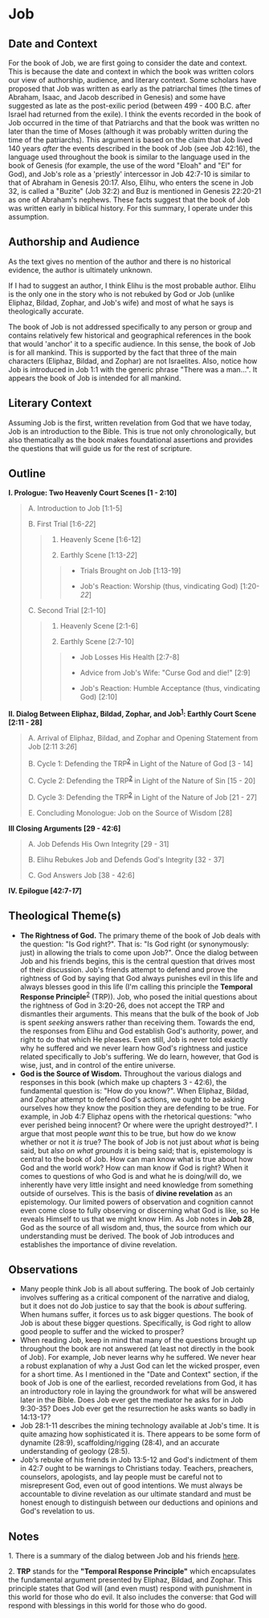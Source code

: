 # Job

## Date and Context
For the book of Job, we are first going to consider the date and context. This is because the date and context in which the book was written colors our view of authorship, audience, and literary context. Some scholars have proposed that Job was written as early as the patriarchal times (the times of Abraham, Isaac, and Jacob described in Genesis) and some have suggested as late as the post-exilic period (between 499 - 400 B.C. after Israel had returned from the exile). I think the events recorded in the book of Job occurred in the time of that Patriarchs and that the book was written no later than the time of Moses (although it was probably written during the time of the patriarchs). This argument is based on the claim that Job lived 140 years *after* the events described in the book of Job (see Job 42:16), the language used throughout the book is similar to the language used in the book of Genesis (for example, the use of the word "Eloah" and "El" for God), and Job's role as a 'priestly' intercessor in Job 42:7-10 is similar to that of Abraham in Genesis 20:17. Also, Elihu, who enters the scene in Job 32, is called a "Buzite" (Job 32:2) and Buz is mentioned in Genesis 22:20-21 as one of Abraham's nephews. These facts suggest that the book of Job was written early in biblical history. For this summary, I operate under this assumption.

## Authorship and Audience
As the text gives no mention of the author and there is no historical evidence, the author is ultimately unknown.

If I had to suggest an author, I think Elihu is the most probable author. Elihu is the only one in the story who is not rebuked by God or Job (unlike Eliphaz, Bildad, Zophar, and Job's wife) and most of what he says is theologically accurate.

The book of Job is not addressed specifically to any person or group and contains relatively few historical and geographical references in the book that would 'anchor' it to a specific audience. In this sense, the book of Job is for all mankind. This is supported by the fact that three of the main characters (Eliphaz, Bildad, and Zophar) are not Israelites. Also, notice how Job is introduced in Job 1:1 with the generic phrase "There was a man...". It appears the book of Job is intended for all mankind.

## Literary Context
Assuming Job is the first, written revelation from God that we have today, Job is an introduction to the Bible. This is true not only chronologically, but also thematically as the book makes foundational assertions and provides the questions that will guide us for the rest of scripture.

## Outline
**I. Prologue: Two Heavenly Court Scenes  [1 - 2:10]**

  > A. Introduction to Job  [1:1-5]
  > 
  > B. First Trial  [1:6-*22*]
  > 
  > > 1. Heavenly Scene  [1:6-12]
  > > 
  > > 2. Earthly Scene  [1:13-*22*]
  > > 
  > > > - Trials Brought on Job [1:13-19]
  > > > 
  > > > - Job's Reaction: Worship (thus, vindicating God) [1:20-*22*]
  > 
  > C. Second Trial  [2:1-10]
  > 
  > > 1. Heavenly Scene  [2:1-6]
  > > 
  > > 2. Earthly Scene  [2:7-10]
  > > 
  > > > - Job Losses His Health [2:7-8]
  > > > 
  > > > - Advice from Job's Wife: "Curse God and die!" [2:9]
  > > > 
  > > > - Job's Reaction: Humble Acceptance (thus, vindicating God) [2:10]

**II. Dialog Between Eliphaz, Bildad, Zophar, and Job<sup>[1](#footnote1)</sup>: Earthly Court Scene  [2:11 - 28]**

  > A. Arrival of Eliphaz, Bildad, and Zophar and Opening Statement from Job [2:11 3:*26*]
  > 
  > B. Cycle 1: Defending the TRP<sup>[2](#footnote2)</sup> in Light of the Nature of God  [3 - 14]
  > 
  > C. Cycle 2: Defending the TRP<sup>[2](#footnote2)</sup> in Light of the Nature of Sin  [15 - 20]
  > 
  > D. Cycle 3: Defending the TRP<sup>[2](#footnote2)</sup> in Light of the Nature of Job  [21 - 27]
  > 
  > E. Concluding Monologue: Job on the Source of Wisdom  [28]

**III Closing Arguments  [29 - 42:6]**

  > A. Job Defends His Own Integrity  [29 - 31]
  > 
  > B. Elihu Rebukes Job and Defends God's Integrity  [32 - 37]
  > 
  > C. God Answers Job  [38 - 42:6]

**IV. Epilogue  [42:7-*17*]**

## Theological Theme(s)
- **The Rightness of God.** The primary theme of the book of Job deals with the question: "Is God right?". That is: "Is God right (or synonymously: just) in allowing the trials to come upon Job?". Once the dialog between Job and his friends begins, this is the central question that drives most of their discussion. Job's friends attempt to defend and prove the rightness of God by saying that God always punishes evil in this life and always blesses good in this life (I'm calling this principle the **Temporal Response Principle**<sup>[2](#footnote2)</sup> (TRP)). Job, who posed the initial questions about the rightness of God in 3:20-26, does not accept the TRP and dismantles their arguments. This means that the bulk of the book of Job is spent *seeking* answers rather than receiving them. Towards the end, the responses from Elihu and God establish God's authority, power, and right to do that which He pleases. Even still, Job is never told exactly why he suffered and we never learn how God's rightness and justice related specifically to Job's suffering. We do learn, however, that God is wise, just, and in control of the entire universe.
- **God is the Source of Wisdom.** Throughout the various dialogs and responses in this book (which make up chapters 3 - 42:6), the fundamental question is: "How do you know?". When Eliphaz, Bildad, and Zophar attempt to defend God's actions, we ought to be asking ourselves how they know the position they are defending to be true. For example, in Job 4:7 Eliphaz opens with the rhetorical questions: "who ever perished being innocent? Or where were the upright destroyed?". I argue that most people *want* this to be true, but how do we know whether or not it *is* true? The book of Job is not just about *what* is being said, but also *on what grounds* it is being said; that is, epistemology is central to the book of Job. How can man know what is true about how God and the world work? How can man know if God is right? When it comes to questions of who God is and what he is doing/will do, we inherently have very little insight and need knowledge from something outside of ourselves. This is the basis of **divine revelation** as an epistemology. Our limited powers of observation and cognition cannot even come close to fully observing or discerning what God is like, so He reveals Himself to us that we might know Him. As Job notes in **Job 28**, God as the source of all wisdom and, thus, the source from which our understanding must be derived. The book of Job introduces and establishes the importance of divine revelation.

## Observations
- Many people think Job is all about suffering. The book of Job certainly involves suffering as a critical component of the narrative and dialog, but it does not do Job justice to say that the book is *about* suffering. When humans suffer, it forces us to ask bigger questions. The book of Job is about these bigger questions. Specifically, is God right to allow good people to suffer and the wicked to prosper?
- When reading Job, keep in mind that many of the questions brought up throughout the book are not answered (at least not directly in the book of Job). For example, Job never learns why he suffered. We never hear a robust explanation of why a Just God can let the wicked prosper, even for a short time. As I mentioned in the "Date and Context" section, if the book of Job is one of the earliest, recorded revelations from God, it has an introductory role in laying the groundwork for what will be answered later in the Bible. Does Job ever get the mediator he asks for in Job 9:30-35? Does Job ever get the resurrection he asks wants so badly in 14:13-17?
- Job 28:1-11 describes the mining technology available at Job's time. It is quite amazing how sophisticated it is. There appears to be some form of dynamite (28:9), scaffolding/rigging (28:4), and an accurate understanding of geology (28:5).
- Job's rebuke of his friends in Job 13:5-12 and God's indictment of them in 42:7 ought to be warnings to Christians today. Teachers, preachers, counselors, apologists, and lay people must be careful not to misrepresent God, even out of good intentions. We must always be accountable to divine revelation as our ultimate standard and must be honest enough to distinguish between our deductions and opinions and God's revelation to us.

## Notes

<a id="footnote1">1. </a>There is a summary of the dialog between Job and his friends [here](job_summary.html).

<a id="footnote2">2. </a>**TRP** stands for the **"Temporal Response Principle"** which encapsulates the fundamental argument presented by Eliphaz, Bildad, and Zophar. This principle states that God will (and even must) respond with punishment in this world for those who do evil. It also includes the converse: that God will respond with blessings in this world for those who do good.

